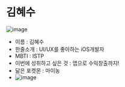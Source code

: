 # 김혜수
![image](https://avatars.githubusercontent.com/u/67789254?v=4)

- 이름 : 김혜수
- 한줄소개 : UI/UX를 좋아하는 iOS개발자
- MBTI : ISTP
- 이번에 성취하고 싶은 것 : 앱으로 수익창출까지!
- 닮은 포켓몬 : 마이농
- ![image](https://encrypted-tbn0.gstatic.com/images?q=tbn:ANd9GcSu7tV149BulUsO_7l-NzouKsxWDbzc4Dpaaw&s)

